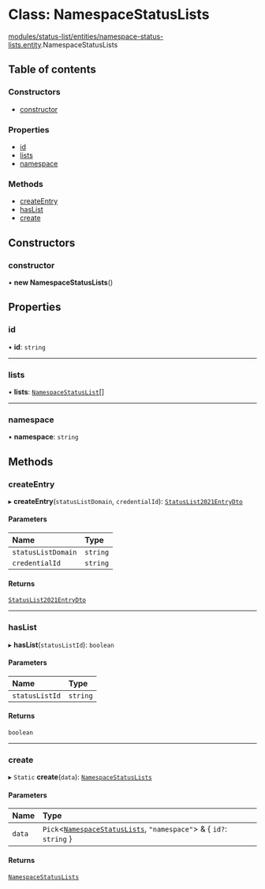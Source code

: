 # Class: NamespaceStatusLists

[modules/status-list/entities/namespace-status-lists.entity](../modules/modules_status_list_entities_namespace_status_lists_entity.md).NamespaceStatusLists

## Table of contents

### Constructors

- [constructor](modules_status_list_entities_namespace_status_lists_entity.NamespaceStatusLists.md#constructor)

### Properties

- [id](modules_status_list_entities_namespace_status_lists_entity.NamespaceStatusLists.md#id)
- [lists](modules_status_list_entities_namespace_status_lists_entity.NamespaceStatusLists.md#lists)
- [namespace](modules_status_list_entities_namespace_status_lists_entity.NamespaceStatusLists.md#namespace)

### Methods

- [createEntry](modules_status_list_entities_namespace_status_lists_entity.NamespaceStatusLists.md#createentry)
- [hasList](modules_status_list_entities_namespace_status_lists_entity.NamespaceStatusLists.md#haslist)
- [create](modules_status_list_entities_namespace_status_lists_entity.NamespaceStatusLists.md#create)

## Constructors

### constructor

• **new NamespaceStatusLists**()

## Properties

### id

• **id**: `string`

___

### lists

• **lists**: [`NamespaceStatusList`](modules_status_list_entities_namespace_status_list_entity.NamespaceStatusList.md)[]

___

### namespace

• **namespace**: `string`

## Methods

### createEntry

▸ **createEntry**(`statusListDomain`, `credentialId`): [`StatusList2021EntryDto`](modules_status_list_dtos_credential_status_dto.StatusList2021EntryDto.md)

#### Parameters

| Name | Type |
| :------ | :------ |
| `statusListDomain` | `string` |
| `credentialId` | `string` |

#### Returns

[`StatusList2021EntryDto`](modules_status_list_dtos_credential_status_dto.StatusList2021EntryDto.md)

___

### hasList

▸ **hasList**(`statusListId`): `boolean`

#### Parameters

| Name | Type |
| :------ | :------ |
| `statusListId` | `string` |

#### Returns

`boolean`

___

### create

▸ `Static` **create**(`data`): [`NamespaceStatusLists`](modules_status_list_entities_namespace_status_lists_entity.NamespaceStatusLists.md)

#### Parameters

| Name | Type |
| :------ | :------ |
| `data` | `Pick`<[`NamespaceStatusLists`](modules_status_list_entities_namespace_status_lists_entity.NamespaceStatusLists.md), ``"namespace"``\> & { `id?`: `string`  } |

#### Returns

[`NamespaceStatusLists`](modules_status_list_entities_namespace_status_lists_entity.NamespaceStatusLists.md)
